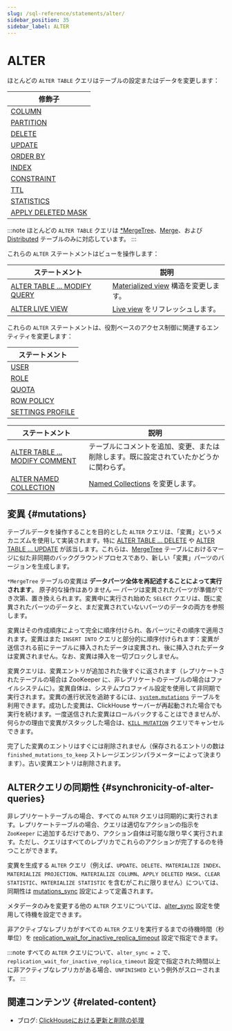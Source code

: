 ```yaml
---
slug: /sql-reference/statements/alter/
sidebar_position: 35
sidebar_label: ALTER
---
```



# ALTER

ほとんどの `ALTER TABLE` クエリはテーブルの設定またはデータを変更します：

| 修飾子                                                                            |
|-----------------------------------------------------------------------------------|
| [COLUMN](/sql-reference/statements/alter/column.md)                         |
| [PARTITION](/sql-reference/statements/alter/partition.md)                   |
| [DELETE](/sql-reference/statements/alter/delete.md)                         |
| [UPDATE](/sql-reference/statements/alter/update.md)                         |
| [ORDER BY](/sql-reference/statements/alter/order-by.md)                     |
| [INDEX](/sql-reference/statements/alter/skipping-index.md)                  |
| [CONSTRAINT](/sql-reference/statements/alter/constraint.md)                 |
| [TTL](/sql-reference/statements/alter/ttl.md)                               |
| [STATISTICS](/sql-reference/statements/alter/statistics.md)                 |
| [APPLY DELETED MASK](/sql-reference/statements/alter/apply-deleted-mask.md) |

:::note
ほとんどの `ALTER TABLE` クエリは [\*MergeTree](/engines/table-engines/mergetree-family/index.md)、[Merge](/engines/table-engines/special/merge.md)、および [Distributed](/engines/table-engines/special/distributed.md) テーブルのみに対応しています。
:::

これらの `ALTER` ステートメントはビューを操作します：

| ステートメント                                                                       | 説明                                                                                   |
|---------------------------------------------------------------------------------------|----------------------------------------------------------------------------------------|
| [ALTER TABLE ... MODIFY QUERY](/sql-reference/statements/alter/view.md)     | [Materialized view](/sql-reference/statements/create/view) 構造を変更します。               |
| [ALTER LIVE VIEW](/sql-reference/statements/alter/view.md/#alter-live-view) | [Live view](/sql-reference/statements/create/view.md/#live-view) をリフレッシュします。 |

これらの `ALTER` ステートメントは、役割ベースのアクセス制御に関連するエンティティを変更します：

| ステートメント                                                                   |
|---------------------------------------------------------------------------------|
| [USER](/sql-reference/statements/alter/user.md)                         |
| [ROLE](/sql-reference/statements/alter/role.md)                         |
| [QUOTA](/sql-reference/statements/alter/quota.md)                       |
| [ROW POLICY](/sql-reference/statements/alter/row-policy.md)             |
| [SETTINGS PROFILE](/sql-reference/statements/alter/settings-profile.md) |

| ステートメント                                                                             | 説明                                                                                      |
|--------------------------------------------------------------------------------------------|-------------------------------------------------------------------------------------------|
| [ALTER TABLE ... MODIFY COMMENT](/sql-reference/statements/alter/comment.md)  | テーブルにコメントを追加、変更、または削除します。既に設定されていたかどうかに関わらず。                  |
| [ALTER NAMED COLLECTION](/sql-reference/statements/alter/named-collection.md) | [Named Collections](/operations/named-collections.md) を変更します。                         |

## 変異 {#mutations}

テーブルデータを操作することを目的とした `ALTER` クエリは、「変異」というメカニズムを使用して実装されます。特に [ALTER TABLE ... DELETE](/sql-reference/statements/alter/delete.md) や [ALTER TABLE ... UPDATE](/sql-reference/statements/alter/update.md) が該当します。これらは、[MergeTree](/engines/table-engines/mergetree-family/index.md) テーブルにおけるマージに似た非同期のバックグラウンドプロセスであり、新しい「変異」パーツのバージョンを生成します。

`*MergeTree` テーブルの変異は **データパーツ全体を再記述することによって実行されます**。 
原子的な操作はありません — パーツは変異されたパーツが準備ができ次第、置き換えられます。変異中に実行され始めた `SELECT` クエリは、既に変異されたパーツのデータと、まだ変異されていないパーツのデータの両方を参照します。

変異はその作成順序によって完全に順序付けられ、各パーツにその順序で適用されます。変異はまた `INSERT INTO` クエリと部分的に順序付けられます：変異が送信される前にテーブルに挿入されたデータは変異され、後に挿入されたデータは変異されません。なお、変異は挿入を一切ブロックしません。

変異クエリは、変異エントリが追加された後すぐに返されます（レプリケートされたテーブルの場合は ZooKeeper に、非レプリケートのテーブルの場合はファイルシステムに）。変異自体は、システムプロファイル設定を使用して非同期で実行されます。変異の進行状況を追跡するには、[`system.mutations`](/operations/system-tables/mutations.md/#system_tables-mutations) テーブルを利用できます。成功した変異は、ClickHouse サーバーが再起動された場合でも実行を続けます。一度送信された変異はロールバックすることはできませんが、何らかの理由で変異がスタックした場合は、[`KILL MUTATION`](/sql-reference/statements/kill.md/#kill-mutation) クエリでキャンセルできます。

完了した変異のエントリはすぐには削除されません（保存されるエントリの数は `finished_mutations_to_keep` ストレージエンジンパラメーターによって決まります）。古い変異エントリは削除されます。

## ALTERクエリの同期性 {#synchronicity-of-alter-queries}

非レプリケートテーブルの場合、すべての `ALTER` クエリは同期的に実行されます。レプリケートテーブルの場合、クエリは適切なアクションの指示を `ZooKeeper` に追加するだけであり、アクション自体は可能な限り早く実行されます。ただし、クエリはすべてのレプリカでこれらのアクションが完了するのを待つことができます。

変異を生成する `ALTER` クエリ（例えば、`UPDATE`、`DELETE`、`MATERIALIZE INDEX`、`MATERIALIZE PROJECTION`、`MATERIALIZE COLUMN`、`APPLY DELETED MASK`、`CLEAR STATISTIC`、`MATERIALIZE STATISTIC` を含むがこれに限りません）については、同期性は [mutations_sync](/operations/settings/settings.md/#mutations_sync) 設定によって定義されます。

メタデータのみを変更する他の `ALTER` クエリについては、[alter_sync](/operations/settings/settings#alter_sync) 設定を使用して待機を設定できます。

非アクティブなレプリカがすべての `ALTER` クエリを実行するまでの待機時間（秒単位）を [replication_wait_for_inactive_replica_timeout](/operations/settings/settings.md/#replication-wait-for-inactive-replica-timeout) 設定で指定できます。

:::note
すべての `ALTER` クエリについて、`alter_sync = 2` で、`replication_wait_for_inactive_replica_timeout` 設定で指定された時間以上に非アクティブなレプリカがある場合、`UNFINISHED` という例外がスローされます。
:::

## 関連コンテンツ {#related-content}

- ブログ: [ClickHouseにおける更新と削除の処理](https://clickhouse.com/blog/handling-updates-and-deletes-in-clickhouse)
